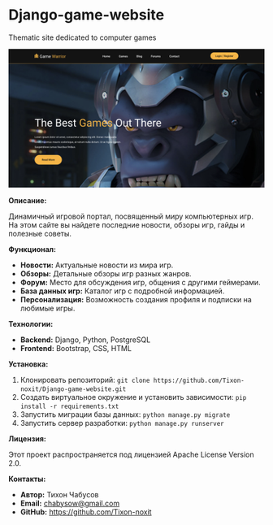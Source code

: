 # Django-game-website
Thematic site dedicated to computer games

![index banner](screenshots/main_page.png)

**Описание:**

Динамичный игровой портал, посвященный миру компьютерных игр. На этом сайте вы найдете последние новости, обзоры игр, гайды и полезные советы.

**Функционал:**

* **Новости:** Актуальные новости из мира игр.
* **Обзоры:** Детальные обзоры игр разных жанров.
* **Форум:** Место для обсуждения игр, общения с другими геймерами.
* **База данных игр:** Каталог игр с подробной информацией.
* **Персонализация:** Возможность создания профиля и подписки на любимые игры.

**Технологии:**

* **Backend:** Django, Python, PostgreSQL
* **Frontend:** Bootstrap, CSS, HTML

**Установка:**

1. Клонировать репозиторий: `git clone https://github.com/Tixon-noxit/Django-game-website.git`
2. Создать виртуальное окружение и установить зависимости: `pip install -r requirements.txt`
3. Запустить миграции базы данных: `python manage.py migrate`
4. Запустить сервер разработки: `python manage.py runserver`

**Лицензия:**

Этот проект распространяется под лицензией Apache License Version 2.0.

**Контакты:**

* **Автор:** Тихон Чабусов
* **Email:** chabysow@gmail.com
* **GitHub:** https://github.com/Tixon-noxit

